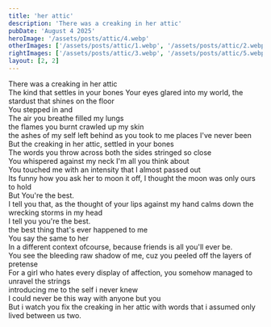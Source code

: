 ```yaml
---
title: 'her attic'
description: 'There was a creaking in her attic'
pubDate: 'August 4 2025'
heroImage: '/assets/posts/attic/4.webp'
otherImages: ['/assets/posts/attic/1.webp', '/assets/posts/attic/2.webp']
rightImages: ['/assets/posts/attic/3.webp', '/assets/posts/attic/5.webp']
layout: [2, 2]
---
```


There was a creaking in her attic   
The kind that settles in your bones 
Your eyes glared into my world, the stardust that shines on the floor   
You stepped in and  
The air you breathe filled my lungs     
the flames you burnt crawled up my skin     
the ashes of my self left behind as you took to me places I've never been   
But the creaking in her attic, settled in your bones    
The words you throw across both the sides stringed so close     
You whispered against my neck I'm all you think about   
You touched me with an intensity that I almost passed out   
Its funny how you ask her to moon it off, I thought the moon was only ours to hold  
But You're the best.    
I tell you that, as the thought of your lips against my hand calms down the wrecking storms in my head      
I tell you you're the best.     
the best thing that's ever happened to me   
You say the same to her     
In a different context ofcourse, because friends is all you'll ever be.     
You see the bleeding raw shadow of me, cuz you peeled off the layers of pretense    
For a girl who hates every display of affection, you somehow managed to unravel the strings     
introducing me to the self i never knew     
I could never be this way with anyone but you   
But i watch you fix the creaking in her attic with words that i assumed only lived between us two.  